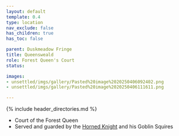 ```yaml
---
layout: default
template: 0.4
type: location
nav_exclude: false
has_children: true
has_toc: false

parent: Duskmeadow Fringe
title: Queensweald
role: Forest Queen's Court
status: 

images:
- unsettled/imgs/gallery/Pasted%20image%2020250406092402.png
- unsettled/imgs/gallery/Pasted%20image%2020250406111611.png

---
```


{% include header_directories.md %}


- Court of the Forest Queen
- Served and guarded by the [Horned Knight](HornedKnight.md) and his Goblin Squires
